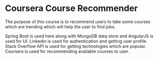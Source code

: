 # Coursera Course Recommender 


The purpose of this course is to recommend users to take some courses which are trending which will help the user to find jobs.

Spring Boot is used here along with MongoDB data store and AngularJS is used for UI.
Linkedin is used for authentication and getting user profile.
Stack Overflow API is used for getting technologies which are popular.
Coursera is used for recommending available courses to user.
